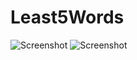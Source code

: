 # Least5Words
![Screenshot](https://user-images.githubusercontent.com/37961338/98579562-d341c200-228c-11eb-9dc3-291cdc9ae60a.png)
![Screenshot](https://user-images.githubusercontent.com/37961338/98579565-d50b8580-228c-11eb-9421-95f74da08466.png)
